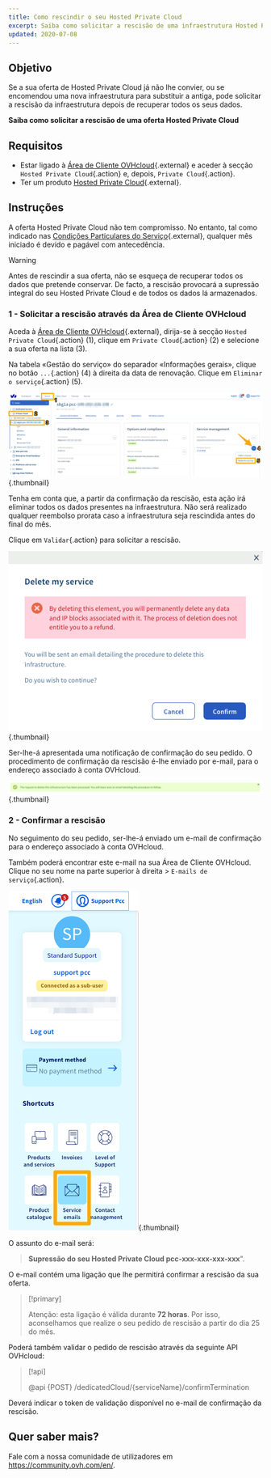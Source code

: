 ```yaml
---
title: Como rescindir o seu Hosted Private Cloud
excerpt: Saiba como solicitar a rescisão de uma infraestrutura Hosted Private Cloud
updated: 2020-07-08
---
```


## Objetivo

Se a sua oferta de Hosted Private Cloud já não lhe convier, ou se encomendou uma nova infraestrutura para substituir a antiga, pode solicitar a rescisão da infraestrutura depois de recuperar todos os seus dados.

**Saiba como solicitar a rescisão de uma oferta Hosted Private Cloud** 

## Requisitos

- Estar ligado à [Área de Cliente OVHcloud](https://www.ovh.com/auth/?action=gotomanager&from=https://www.ovh.pt/&ovhSubsidiary=pt){.external} e aceder à secção `Hosted Private Cloud`{.action} e, depois, `Private Cloud`{.action}.
- Ter um produto [Hosted Private Cloud](https://www.ovhcloud.com/pt/enterprise/products/hosted-private-cloud/){.external}.

## Instruções

A oferta Hosted Private Cloud não tem compromisso. No entanto, tal como indicado nas [Condições Particulares do Serviço](https://www.ovh.pt/suporte/documentos_legais/condicoes_particulares_dedicated_cloud_2014.pdf){.external}, qualquer mês iniciado é devido e pagável com antecedência.

>[!warning]
>
> Antes de rescindir a sua oferta, não se esqueça de recuperar todos os dados que pretende conservar. De facto, a rescisão provocará a supressão integral do seu Hosted Private Cloud e de todos os dados lá armazenados.
>

### 1 - Solicitar a rescisão através da Área de Cliente OVHcloud

Aceda à [Área de Cliente OVHcloud](https://www.ovh.com/auth/?action=gotomanager&from=https://www.ovh.pt/&ovhSubsidiary=pt){.external}, dirija-se à secção `Hosted Private Cloud`{.action} (1), clique em `Private Cloud`{.action} (2) e selecione a sua oferta na lista (3).

Na tabela «Gestão do serviço» do separador «Informações gerais», clique no botão `...`{.action} (4) à direita da data de renovação. Clique em `Eliminar o serviço`{.action} (5).

![rescisão a partir da Área de Cliente](images/resiliation1.png){.thumbnail}

Tenha em conta que, a partir da confirmação da rescisão, esta ação irá eliminar todos os dados presentes na infraestrutura. Não será realizado qualquer reembolso prorata caso a infraestrutura seja rescindida antes do final do mês.

Clique em `Validar`{.action} para solicitar a rescisão.

![validação rescisão](images/resiliation2.png){.thumbnail}

Ser-lhe-á apresentada uma notificação de confirmação do seu pedido. O procedimento de confirmação da rescisão é-lhe enviado por e-mail, para o endereço associado à conta OVHcloud.

![validação rescisão](images/resiliation3.png){.thumbnail}

### 2 - Confirmar a rescisão

No seguimento do seu pedido, ser-lhe-á enviado um e-mail de confirmação para o endereço associado à conta OVHcloud. 

Também poderá encontrar este e-mail na sua Área de Cliente OVHcloud. Clique no seu nome na parte superior à direita > `E-mails de serviço`{.action}.

![validação rescisão](images/resiliation4.png){.thumbnail}

O assunto do e-mail será:

> **Supressão do seu Hosted Private Cloud pcc-xxx-xxx-xxx-xxx**".

O e-mail contém uma ligação que lhe permitirá confirmar a rescisão da sua oferta.

> [!primary]
>
> Atenção: esta ligação é válida durante **72 horas**. Por isso, aconselhamos que realize o seu pedido de rescisão a partir do dia 25 do mês.
>

Poderá também validar o pedido de rescisão através da seguinte API OVHcloud:

> [!api]
>
> @api {POST} /dedicatedCloud/{serviceName}/confirmTermination
>

Deverá indicar o token de validação disponível no e-mail de confirmação da rescisão.

## Quer saber mais?

Fale com a nossa comunidade de utilizadores em <https://community.ovh.com/en/>.
